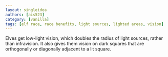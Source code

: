 ```yaml
---
layout: singleidea
authors: [ais523]
category: [vanilla]
tags: [elf race, race benefits, light sources, lighted areas, vision]
---
```

Elves get low-light vision, which doubles the radius of light sources, rather than infravision. It also gives them vision on dark squares that are orthogonally or diagonally adjacent to a lit square.
